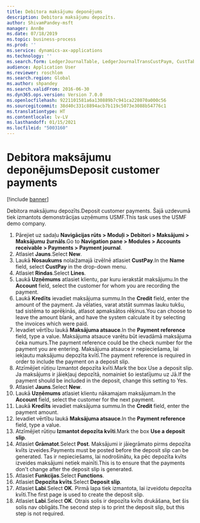 ```yaml
---
title: Debitora maksājumu deponējums
description: Debitora maksājumu depozīts.
author: ShivamPandey-msft
manager: AnnBe
ms.date: 07/18/2019
ms.topic: business-process
ms.prod: ''
ms.service: dynamics-ax-applications
ms.technology: ''
ms.search.form: LedgerJournalTable, LedgerJournalTransCustPaym, CustTableLookup
audience: Application User
ms.reviewer: roschlom
ms.search.region: Global
ms.author: shpandey
ms.search.validFrom: 2016-06-30
ms.dyn365.ops.version: Version 7.0.0
ms.openlocfilehash: 9221101581a6a130889b7c941ca228070a000c56
ms.sourcegitcommit: 38d40c331c8894acb7b119c5073e3088b54776c1
ms.translationtype: HT
ms.contentlocale: lv-LV
ms.lasthandoff: 01/15/2021
ms.locfileid: "5003160"
---
```

# <a name="deposit-customer-payments"></a><span data-ttu-id="3afae-103">Debitora maksājumu deponējums</span><span class="sxs-lookup"><span data-stu-id="3afae-103">Deposit customer payments</span></span>

[!include [banner](../../includes/banner.md)]

<span data-ttu-id="3afae-104">Debitora maksājumu depozīts.</span><span class="sxs-lookup"><span data-stu-id="3afae-104">Deposit customer payments.</span></span> <span data-ttu-id="3afae-105">Šajā uzdevumā tiek izmantots demonstrācijas uzņēmums USMF.</span><span class="sxs-lookup"><span data-stu-id="3afae-105">This task uses the USMF demo company.</span></span>

1. <span data-ttu-id="3afae-106">Pārejiet uz sadaļu **Navigācijas rūts > Moduļi > Debitori > Maksājumi > Maksājumu žurnāls**.</span><span class="sxs-lookup"><span data-stu-id="3afae-106">Go to **Navigation pane > Modules > Accounts receivable > Payments > Payment journal**.</span></span>
2. <span data-ttu-id="3afae-107">Atlasiet **Jauns**.</span><span class="sxs-lookup"><span data-stu-id="3afae-107">Select **New**.</span></span>
3. <span data-ttu-id="3afae-108">Laukā **Nosaukums** nolaižamajā izvēlnē atlasiet **CustPay**.</span><span class="sxs-lookup"><span data-stu-id="3afae-108">In the **Name** field, select **CustPay** in the drop-down menu.</span></span>
4. <span data-ttu-id="3afae-109">Atlasiet **Rindas**.</span><span class="sxs-lookup"><span data-stu-id="3afae-109">Select **Lines**.</span></span>
5. <span data-ttu-id="3afae-110">Laukā **Uzņēmums** atlasiet klientu, par kuru ierakstāt maksājumu.</span><span class="sxs-lookup"><span data-stu-id="3afae-110">In the **Account** field, select the customer for whom you are recording the payment.</span></span>
6. <span data-ttu-id="3afae-111">Laukā **Kredīts** ievadiet maksājuma summu.</span><span class="sxs-lookup"><span data-stu-id="3afae-111">In the **Credit** field, enter the amount of the payment.</span></span> <span data-ttu-id="3afae-112">Ja vēlaties, varat atstāt summas lauku tukšu, tad sistēma to aprēķinās, atlasot apmaksātos rēķinus.</span><span class="sxs-lookup"><span data-stu-id="3afae-112">You can choose to leave the amount blank, and have the system calculate it by selecting the invoices which were paid.</span></span>  
7. <span data-ttu-id="3afae-113">Ievadiet vērtību laukā **Maksājuma atsauce**.</span><span class="sxs-lookup"><span data-stu-id="3afae-113">In the **Payment reference** field, type a value.</span></span> <span data-ttu-id="3afae-114">Maksājuma atsauce varētu būt ievadāmā maksājuma čeka numurs.</span><span class="sxs-lookup"><span data-stu-id="3afae-114">The payment reference could be the check number for the payment you are entering.</span></span> <span data-ttu-id="3afae-115">Maksājuma atsauce ir nepieciešama, lai iekļautu maksājumu depozīta kvītī.</span><span class="sxs-lookup"><span data-stu-id="3afae-115">The payment reference is required in order to include the payment on a deposit slip.</span></span>  
8. <span data-ttu-id="3afae-116">Atzīmējiet rūtiņu Izmantot depozīta kvīti.</span><span class="sxs-lookup"><span data-stu-id="3afae-116">Mark the box Use a deposit slip.</span></span> <span data-ttu-id="3afae-117">Ja maksājums ir jāiekļauj depozītā, nomainiet šo iestatījumu uz Jā.</span><span class="sxs-lookup"><span data-stu-id="3afae-117">If the payment should be included in the deposit, change this setting to Yes.</span></span>  
9. <span data-ttu-id="3afae-118">Atlasiet **Jauns**.</span><span class="sxs-lookup"><span data-stu-id="3afae-118">Select **New**.</span></span>
10. <span data-ttu-id="3afae-119">Laukā **Uzņēmums** atlasiet klientu nākamajam maksājumam.</span><span class="sxs-lookup"><span data-stu-id="3afae-119">In the **Account** field, select the customer for the next payment.</span></span>
11. <span data-ttu-id="3afae-120">Laukā **Kredīts** ievadiet maksājuma summu.</span><span class="sxs-lookup"><span data-stu-id="3afae-120">In the **Credit** field, enter the payment amount.</span></span>
12. <span data-ttu-id="3afae-121">Ievadiet vērtību laukā **Maksājuma atsauce**.</span><span class="sxs-lookup"><span data-stu-id="3afae-121">In the **Payment reference** field, type a value.</span></span>
13. <span data-ttu-id="3afae-122">Atzīmējiet rūtiņu **Izmantot depozīta kvīti**.</span><span class="sxs-lookup"><span data-stu-id="3afae-122">Mark the box **Use a deposit slip**.</span></span>
14. <span data-ttu-id="3afae-123">Atlasiet **Grāmatot**.</span><span class="sxs-lookup"><span data-stu-id="3afae-123">Select **Post**.</span></span> <span data-ttu-id="3afae-124">Maksājumi ir jāiegrāmato pirms depozīta kvīts izveides.</span><span class="sxs-lookup"><span data-stu-id="3afae-124">Payments must be posted before the deposit slip can be generated.</span></span> <span data-ttu-id="3afae-125">Tas ir nepieciešams, lai nodrošinātu, ka pēc depozīta kvīts izveides maksājumi netiek mainīti.</span><span class="sxs-lookup"><span data-stu-id="3afae-125">This is to ensure that the payments don't change after the deposit slip is generated.</span></span>  
15. <span data-ttu-id="3afae-126">Atlasiet **Funkcijas**.</span><span class="sxs-lookup"><span data-stu-id="3afae-126">Select **Functions**.</span></span>
16. <span data-ttu-id="3afae-127">Atlasiet **Depozīta kvīts**.</span><span class="sxs-lookup"><span data-stu-id="3afae-127">Select **Deposit slip**.</span></span>
17. <span data-ttu-id="3afae-128">Atlasiet **Labi**.</span><span class="sxs-lookup"><span data-stu-id="3afae-128">Select **OK**.</span></span> <span data-ttu-id="3afae-129">Pirmā lapa tiek izmantota, lai izveidotu depozīta kvīti.</span><span class="sxs-lookup"><span data-stu-id="3afae-129">The first page is used to create the deposit slip.</span></span>  
18. <span data-ttu-id="3afae-130">Atlasiet **Labi**.</span><span class="sxs-lookup"><span data-stu-id="3afae-130">Select **OK**.</span></span> <span data-ttu-id="3afae-131">Otrais solis ir depozīta kvīts drukāšana, bet šis solis nav obligāts.</span><span class="sxs-lookup"><span data-stu-id="3afae-131">The second step is to print the deposit slip, but this step is not required.</span></span>  

